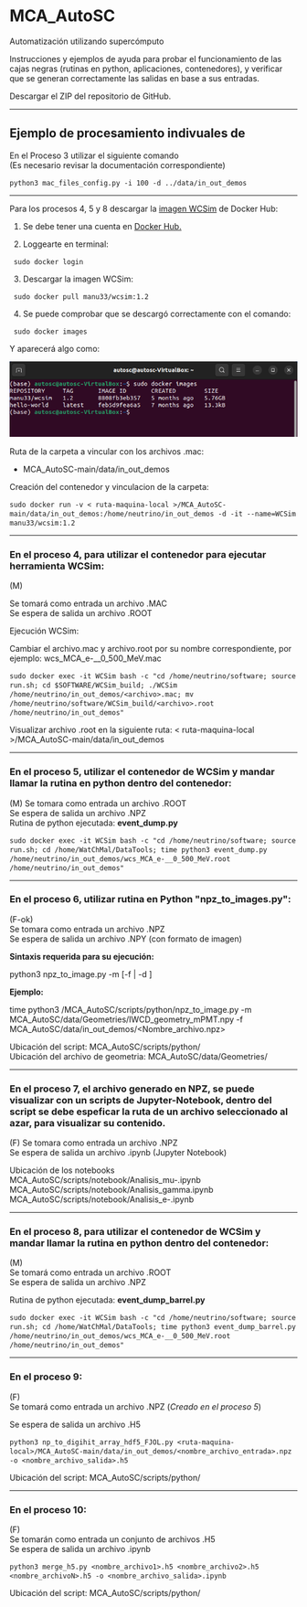 # MCA_AutoSC
Automatización utilizando supercómputo

Instrucciones y ejemplos de ayuda para probar el funcionamiento de las cajas negras (rutinas en python, aplicaciones, contenedores), y verificar que se generan correctamente las salidas en base a sus entradas.

Descargar el ZIP del repositorio de GitHub.

---  

## Ejemplo de procesamiento indivuales de 

En el Proceso 3 utilizar el siguiente comando  
(Es necesario revisar la documentación correspondiente)  

```
python3 mac_files_config.py -i 100 -d ../data/in_out_demos  
``` 
---  
Para los procesos 4, 5 y 8 descargar la [imagen WCSim](https://hub.docker.com/r/manu33/wcsim "manu33/wcsim") de Docker Hub:

1. Se debe tener una cuenta en [Docker Hub.](https://hub.docker.com/ "https://hub.docker.com")

2. Loggearte en terminal: 
```
 sudo docker login
```
3. Descargar la imagen WCSim:
```
 sudo docker pull manu33/wcsim:1.2
```
4. Se puede comprobar que se descargó correctamente con el comando:
```
 sudo docker images
```
Y aparecerá algo como: 

![images](/Imagenes/sudoDockerImages.png "sudoDockerImages")

Ruta de la carpeta a vincular con los archivos .mac: 
* MCA_AutoSC-main/data/in_out_demos

Creación del contenedor y vinculacion de la carpeta:

```
sudo docker run -v < ruta-maquina-local >/MCA_AutoSC-main/data/in_out_demos:/home/neutrino/in_out_demos -d -it --name=WCSim manu33/wcsim:1.2 
```
---

### En el proceso 4, para utilizar el contenedor para ejecutar herramienta WCSim:
(M)

Se tomará como entrada un archivo .MAC  
Se espera de salida un archivo .ROOT  

Ejecución WCSim:

Cambiar el archivo.mac y archivo.root por su nombre correspondiente, por ejemplo: wcs_MCA_e-__0_500_MeV.mac
```
sudo docker exec -it WCSim bash -c "cd /home/neutrino/software; source run.sh; cd $SOFTWARE/WCSim_build; ./WCSim /home/neutrino/in_out_demos/<archivo>.mac; mv /home/neutrino/software/WCSim_build/<archivo>.root /home/neutrino/in_out_demos"
```
Visualizar archivo .root en la siguiente ruta: < ruta-maquina-local >/MCA_AutoSC-main/data/in_out_demos

---  

### En el proceso 5, utilizar el contenedor de WCSim y mandar llamar la rutina en python dentro del contenedor:
(M) 
Se tomara como entrada un archivo .ROOT  
Se espera de salida un archivo .NPZ  
Rutina de python ejecutada: **event_dump.py** 
```
sudo docker exec -it WCSim bash -c "cd /home/neutrino/software; source run.sh; cd /home/WatChMal/DataTools; time python3 event_dump.py /home/neutrino/in_out_demos/wcs_MCA_e-__0_500_MeV.root /home/neutrino/in_out_demos"
```


---  

### En el proceso 6, utilizar rutina en Python "npz_to_images.py":
(F-ok)  
Se tomara como entrada un archivo .NPZ  
Se espera de salida un archivo .NPY  (con formato de imagen)  

**Sintaxis requerida para su ejecución:**

   python3 npz_to_image.py -m <geometry-file-npy> [-f <target-npz-file> | -d <target-directory with npz files>]

**Ejemplo:** 
   
time python3 /MCA_AutoSC/scripts/python/npz_to_image.py 
   -m MCA_AutoSC/data/Geometries/IWCD_geometry_mPMT.npy 
   -f MCA_AutoSC/data/in_out_demos/<Nombre_archivo.npz>

  
  
Ubicación del script:                MCA_AutoSC/scripts/python/  
Ubicación del archivo de geometria:  MCA_AutoSC/data/Geometries/


---  

###  En el proceso 7, el archivo generado en NPZ, se puede visualizar con un scripts de Jupyter-Notebook, dentro del script se debe espeficar la ruta de un archivo seleccionado al azar, para visualizar su contenido.
(F) 
Se tomara como entrada un archivo .NPZ  
Se espera de salida un archivo .ipynb  (Jupyter Notebook)  

 Ubicación de los notebooks
MCA_AutoSC/scripts/notebook/Analisis_mu-.ipynb  
MCA_AutoSC/scripts/notebook/Analisis_gamma.ipynb  
MCA_AutoSC/scripts/notebook/Analisis_e-.ipynb  

---  


### En el proceso 8, para utilizar el contenedor de WCSim y mandar llamar la rutina en python dentro del contenedor:  
(M)  
Se tomará como entrada un archivo .ROOT  
Se espera de salida un archivo .NPZ  

Rutina de python ejecutada: **event_dump_barrel.py** 
```
sudo docker exec -it WCSim bash -c "cd /home/neutrino/software; source run.sh; cd /home/WatChMal/DataTools; time python3 event_dump_barrel.py /home/neutrino/in_out_demos/wcs_MCA_e-__0_500_MeV.root /home/neutrino/in_out_demos"
```
---  

### En el proceso 9:  
(F)  
Se tomará como entrada un archivo .NPZ  (*Creado en el proceso 5*)
 
Se espera de salida un archivo .H5  
```
python3 np_to_digihit_array_hdf5_FJOL.py <ruta-maquina-local>/MCA_AutoSC-main/data/in_out_demos/<nombre_archivo_entrada>.npz -o <nombre_archivo_salida>.h5
```
Ubicación del script: MCA_AutoSC/scripts/python/

---  

### En el proceso 10:  
(F)  
Se tomarán como entrada un conjunto de archivos .H5  
Se espera de salida un archivo .ipynb  
```
python3 merge_h5.py <nombre_archivo1>.h5 <nombre_archivo2>.h5 <nombre_archivoN>.h5 -o <nombre_archivo_salida>.ipynb
```
 Ubicación del script: MCA_AutoSC/scripts/python/
